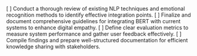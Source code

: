 [ ] Conduct a thorough review of existing NLP techniques and emotional recognition methods to identify effective integration points.
[ ] Finalize and document comprehensive guidelines for integrating BERT with current systems to enhance digital empathy.
[ ] Define clear evaluation metrics to measure system performance and gather user feedback effectively.
[ ] Compile findings and prepare well-structured documentation for efficient knowledge sharing with stakeholders.
